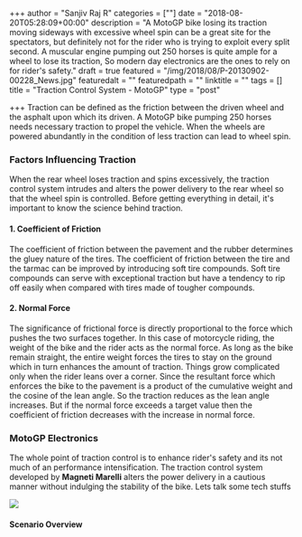 +++
author = "Sanjiv Raj R"
categories = [""]
date = "2018-08-20T05:28:09+00:00"
description = "A MotoGP bike losing its traction moving sideways with excessive wheel spin can be a great site for the spectators, but definitely not for the rider who is trying to exploit every split second. A muscular engine pumping out 250 horses is quite ample for a wheel to lose its traction, So modern day electronics are the ones to rely on for rider's safety."
draft = true
featured = "/img/2018/08/P-20130902-00228_News.jpg"
featuredalt = ""
featuredpath = ""
linktitle = ""
tags = []
title = "Traction Control System - MotoGP"
type = "post"

+++
Traction can be defined as the friction between the driven wheel and the asphalt upon which its driven. A MotoGP bike pumping 250 horses needs necessary traction to propel the vehicle. When the wheels are powered abundantly in the condition of less traction can lead to wheel spin.

### Factors Influencing Traction

When the rear wheel loses traction and spins excessively, the traction control system intrudes and alters the power delivery to the rear wheel so that the wheel spin is controlled. Before getting everything in detail, it's important to know the science behind traction.

#### 1. Coefficient of Friction

The coefficient of friction between the pavement and the rubber determines the gluey nature of the tires. The coefficient of friction between the tire and the tarmac can be improved by introducing soft tire compounds. Soft tire compounds can serve with exceptional traction but have a tendency to rip off easily when compared with tires made of tougher compounds.

#### 2. Normal Force

The significance of frictional force is directly proportional to the force which pushes the two surfaces together. In this case of motorcycle riding, the weight of the bike and the rider acts as the normal force. As long as the bike remain straight, the entire weight forces the tires to stay on the ground which in turn enhances the amount of traction. Things grow complicated only when the rider leans over a corner. Since the resultant force which enforces the bike to the pavement is a product of the cumulative weight and the cosine of the lean angle. So the traction reduces as the lean angle increases. But if the normal force exceeds a target value then the coefficient of friction decreases with the increase in normal force.

### MotoGP Electronics

The whole point of traction control is to enhance rider's safety and its not much of an performance intensification. The traction control system developed by **Magneti Marelli** alters the power delivery in a cautious manner without indulging the stability of the bike. Lets talk some tech stuffs

![](/img/2018/08/motor_sport_blog_6_december_2016_traction_control_graphic.png)

#### Scenario Overview